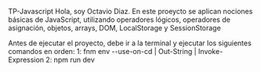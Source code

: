 TP-Javascript
Hola, soy Octavio Diaz. En este proeycto se aplican nociones básicas de JavaScript, utilizando operadores lógicos, operadores de asignación, objetos, arrays, DOM, LocalStorage y SessionStorage

Antes de ejecutar el proyecto, debe ir a la terminal y ejecutar los siguientes comandos en orden: 1: fnm env --use-on-cd | Out-String | Invoke-Expression 2: npm run dev
